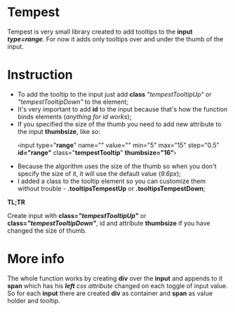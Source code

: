 # Tempest


Tempest is very small library created to add tooltips to the <b>input <i>type=range</i></b>. For now it adds only tooltips over and under the thumb of the input.


# Instruction

<ul>
  <li>To add the tooltip to the input just add <b>class</b> <i>"tempestTooltipUp"</i> or <i>"tempestTooltipDown"</i> to the element;</li>
  <li>It's very important to add <b>id</b> to the input because that's how the function binds elements (<i>anything for id works</i>);</li>
  <li>If you specified the size of the thumb you need to add new attribute to the input <b>thumbsize</b>, like so:
<p>&#8249;input type="<b>range</b>" name="" value="" min="5" max="15" step="0.5" <b>id="range"</b> class="<b>tempestTooltip</b>" <b>thumbsize="16"</b>&#8250;</p>
  </li>
  <li>Because the algorithm uses the size of the thumb so when you don't specify the size of it, it will use the default value (<i>9.6px</i>);</li>
  <li>I added a class to the tooltip element so you can customize them without trouble - <b>.tooltipsTempestUp</b> or <b>.tooltipsTempestDown</b>;</li>
</ul>

<b>TL;TR</b>
<p>Create input with <b>class=<i>"tempestTooltipUp"</i></b> or <b>class=<i>"tempestTooltipDown"</i></b>, id and attribute <b>thumbsize</b> if you have changed the size of thumb.</p>

# More info

<p> The whole function works by creating <b>div</b> over the <b>input</b> and appends to it <b>span</b> which has his <i><b>left</b> css attribute</i> changed on each toggle of input value. So for each <b>input</b> there are created <b>div</b> as container and <b>span</b> as value holder and tooltip.</p>
